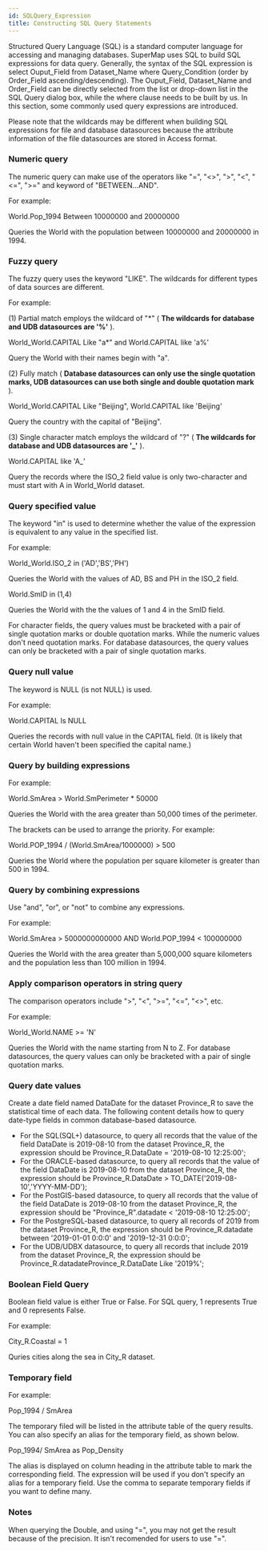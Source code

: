 ```yaml
---
id: SQLQuery_Expression
title: Constructing SQL Query Statements
---
```

Structured Query Language (SQL) is a standard computer language for accessing
and managing databases. SuperMap uses SQL to build SQL expressions for data
query. Generally, the syntax of the SQL expression is select Ouput_Field from
Dataset_Name where Query_Condition (order by Order_Field
ascending/descending). The Ouput_Field, Dataset_Name and Order_Field can be
directly selected from the list or drop-down list in the SQL Query dialog box,
while the where clause needs to be built by us. In this section, some commonly
used query expressions are introduced.

Please note that the wildcards may be different when building SQL expressions
for file and database datasources because the attribute information of the
file datasources are stored in Access format.

### Numeric query 

The numeric query can make use of the operators like "=", "<>", ">", "<", "<=", ">=" and keyword of "BETWEEN...AND".

For example:

World.Pop_1994 Between 10000000 and 20000000

Queries the World with the population between 10000000 and 20000000 in 1994.

### Fuzzy query 

The fuzzy query uses the keyword "LIKE". The wildcards for different types of data sources are different.

For example:

(1) Partial match employs the wildcard of "*" ( **The wildcards for database and UDB datasources are '%'** ).

World_World.CAPITAL Like "a*" and World.CAPITAL like 'a%'

Query the World with their names begin with "a".

(2) Fully match ( **Database datasources can only use the single quotation marks, UDB datasources can use both single and double quotation mark** ).

World_World.CAPITAL Like "Beijing", World.CAPITAL like 'Beijing'

Query the country with the capital of "Beijing".

(3) Single character match employs the wildcard of "?" ( **The wildcards for database and UDB datasources are '_'** ).

World.CAPITAL like 'A_'

Query the records where the ISO_2 field value is only two-character and must start with A in World_World dataset.

### Query specified value 

The keyword "in" is used to determine whether the value of the expression is equivalent to any value in the specified list.

For example:

World_World.ISO_2 in ('AD','BS','PH')

Queries the World with the values of AD, BS and PH in the ISO_2 field.

World.SmID in (1,4)

Queries the World with the the values of 1 and 4 in the SmID field.

For character fields, the query values must be bracketed with a pair of single quotation marks or double quotation marks. While the numeric values don't need quotation marks. For database datasources, the query values can only be bracketed with a pair of single quotation marks.

### Query null value 

The keyword is NULL (is not NULL) is used.

For example:

World.CAPITAL Is NULL

Queries the records with null value in the CAPITAL field. (It is likely that certain World haven't been specified the capital name.)

### Query by building expressions 

For example:

World.SmArea > World.SmPerimeter * 50000

Queries the World with the area greater than 50,000 times of the perimeter.

The brackets can be used to arrange the priority. For example:

World.POP_1994 / (World.SmArea/1000000) > 500

Queries the World where the population per square kilometer is greater than 500 in 1994.

### Query by combining expressions 

Use "and", "or", or "not" to combine any expressions.

For example:

World.SmArea > 5000000000000 AND World.POP_1994 < 100000000

Queries the World with the area greater than 5,000,000 square kilometers and the population less than 100 million in 1994.

### Apply comparison operators in string query 

The comparison operators include ">", "<", ">=", "<=", "<>", etc.

For example:

World_World.NAME >= 'N'

Queries the World with the name starting from N to Z. For database datasources, the query values can only be bracketed with a pair of single quotation marks.

### Query date values 

Create a date field named DataDate for the dataset Province_R to save the statistical time of each data. The following content details how to query date-type fields in common database-based datasource.

* For the SQL(SQL+) datasource, to query all records that the value of the field DataDate is 2019-08-10 from the dataset Province_R, the expression should be Province_R.DataDate = '2019-08-10 12:25:00';
* For the ORACLE-based datasource, to query all records that the value of the field DataDate is 2019-08-10 from the dataset Province_R, the expression should be Province_R.DataDate > TO_DATE('2019-08-10','YYYY-MM-DD');
* For the PostGIS-based datasource, to query all records that the value of the field DataDate is 2019-08-10 from the dataset Province_R, the expression should be "Province_R".datadate < '2019-08-10 12:25:00';
* For the PostgreSQL-based datasource, to query all records of 2019 from the dataset Province_R, the expression should be Province_R.datadate between '2019-01-01 0:0:0' and '2019-12-31 0:0:0'; 
* For the UDB/UDBX datasource, to query all records that include 2019 from the dataset Province_R, the expression should be Province_R.datadateProvince_R.DataDate Like '2019%';

### Boolean Field Query 

Boolean field value is either True or False. For SQL query, 1 represents True and 0 represents False.

For example:

City_R.Coastal = 1

Quries cities along the sea in City_R dataset.

### Temporary field 

For example:

Pop_1994 / SmArea

The temporary filed will be listed in the attribute table of the query results. You can also specify an alias for the temporary field, as shown below.

Pop_1994/ SmArea as Pop_Density

The alias is displayed on column heading in the attribute table to mark the corresponding field. The expression will be used if you don't specify an alias for a temporary field. Use the comma to separate temporary fields if you want to define many.

### Notes

When querying the Double, and using "=", you may not get the result because of the precision. It isn't recomended for users to use "=".

